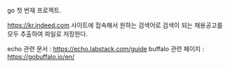 go 첫 번재 프로젝트.

https://kr.indeed.com 사이트에 접속해서 원하는 검색어로 검색이 되는 채용공고를 모두 추출하여 파일로 저장한다.

echo 관련 문서 : https://echo.labstack.com/guide
buffalo 관련 페이지 : https://gobuffalo.io/en/